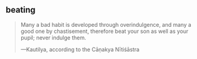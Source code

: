 ## beating
> Many a bad habit is developed through overindulgence, and many a good one by chastisement, therefore beat your son as well as your pupil; never indulge them.
> 
> —Kautilya, according to the Cāṇakya Nītiśāstra